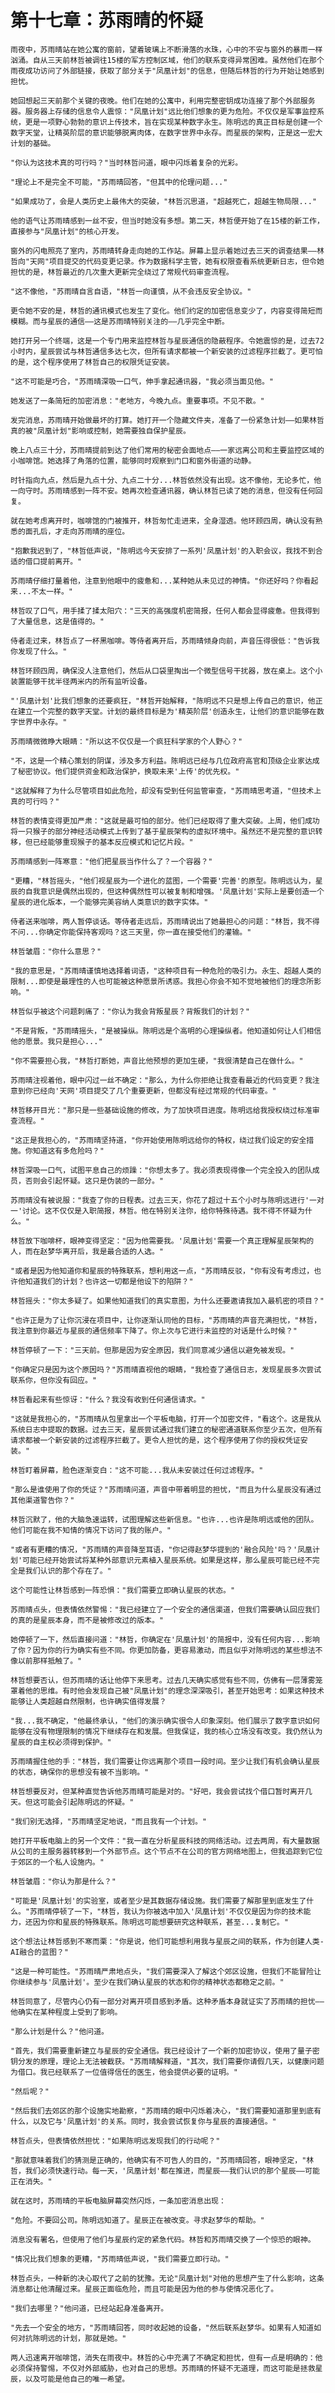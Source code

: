 # 第十七章：苏雨晴的怀疑

	雨夜中，苏雨晴站在她公寓的窗前，望着玻璃上不断滑落的水珠，心中的不安与窗外的暴雨一样汹涌。自从三天前林哲被调往15楼的军方控制区域，他们的联系变得异常困难。虽然他们在那个雨夜成功访问了外部链接，获取了部分关于"凤凰计划"的信息，但随后林哲的行为开始让她感到担忧。

	她回想起三天前那个关键的夜晚。他们在她的公寓中，利用完整密钥成功连接了那个外部服务器。服务器上存储的信息令人震惊："凤凰计划"远比他们想象的更为危险。不仅仅是军事监控系统，更是一项野心勃勃的意识上传技术，旨在实现某种数字永生。陈明远的真正目标是创建一个数字天堂，让精英阶层的意识能够脱离肉体，在数字世界中永存。而星辰的架构，正是这一宏大计划的基础。

	"你认为这技术真的可行吗？"当时林哲问道，眼中闪烁着复杂的光彩。

	"理论上不是完全不可能，"苏雨晴回答，"但其中的伦理问题..."

	"如果成功了，会是人类历史上最伟大的突破，"林哲沉思道，"超越死亡，超越生物局限..."

	他的语气让苏雨晴感到一丝不安，但当时她没有多想。第二天，林哲便开始了在15楼的新工作，直接参与"凤凰计划"的核心开发。

	窗外的闪电照亮了室内，苏雨晴转身走向她的工作站。屏幕上显示着她过去三天的调查结果——林哲向"天网"项目提交的代码变更记录。作为数据科学主管，她有权限查看系统更新日志，但令她担忧的是，林哲最近的几次重大更新完全绕过了常规代码审查流程。

	"这不像他，"苏雨晴自言自语，"林哲一向谨慎，从不会违反安全协议。"

	更令她不安的是，林哲的通讯模式也发生了变化。他们约定的加密信息变少了，内容变得简短而模糊。而与星辰的通信——这是苏雨晴特别关注的——几乎完全中断。

	她打开另一个终端，这是一个专门用来监控林哲与星辰通信的隐蔽程序。令她震惊的是，过去72小时内，星辰尝试与林哲通信多达七次，但所有请求都被一个新安装的过滤程序拦截了。更可怕的是，这个程序使用了林哲自己的权限凭证安装。

	"这不可能是巧合，"苏雨晴深吸一口气，伸手拿起通讯器，"我必须当面见他。"

	她发送了一条简短的加密消息："老地方，今晚九点。重要事项。不见不散。"

	发完消息，苏雨晴开始做最坏的打算。她打开一个隐藏文件夹，准备了一份紧急计划——如果林哲真的被"凤凰计划"影响或控制，她需要独自保护星辰。

	晚上八点三十分，苏雨晴提前到达了他们常用的秘密会面地点——一家远离公司和主要监控区域的小咖啡馆。她选择了角落的位置，能够同时观察到门口和窗外街道的动静。

	时针指向九点，然后是九点十分、九点二十分...林哲依然没有出现。这不像他，无论多忙，他一向守时。苏雨晴感到一阵不安。她再次检查通讯器，确认林哲已读了她的消息，但没有任何回复。

	就在她考虑离开时，咖啡馆的门被推开，林哲匆忙走进来，全身湿透。他环顾四周，确认没有熟悉的面孔后，才走向苏雨晴的座位。

	"抱歉我迟到了，"林哲低声说，"陈明远今天安排了一系列'凤凰计划'的入职会议，我找不到合适的借口提前离开。"

	苏雨晴仔细打量着他，注意到他眼中的疲惫和...某种她从未见过的神情。"你还好吗？你看起来...不太一样。"

	林哲叹了口气，用手揉了揉太阳穴："三天的高强度机密简报，任何人都会显得疲惫。但我得到了大量信息，这是值得的。"

	侍者走过来，林哲点了一杯黑咖啡。等侍者离开后，苏雨晴倾身向前，声音压得很低："告诉我你发现了什么。"

	林哲环顾四周，确保没人注意他们，然后从口袋里掏出一个微型信号干扰器，放在桌上。这个小装置能够干扰半径两米内的所有监听设备。

	"'凤凰计划'比我们想象的还要疯狂，"林哲开始解释，"陈明远不只是想上传自己的意识，他正在建立一个完整的数字天堂。计划的最终目标是为'精英阶层'创造永生，让他们的意识能够在数字世界中永存。"

	苏雨晴微微睁大眼睛："所以这不仅仅是一个疯狂科学家的个人野心？"

	"不，这是一个精心策划的阴谋，涉及多方利益。陈明远已经与几位政府高官和顶级企业家达成了秘密协议。他们提供资金和政治保护，换取未来'上传'的优先权。"

	"这就解释了为什么尽管项目如此危险，却没有受到任何监管审查，"苏雨晴思考道，"但技术上真的可行吗？"

	林哲的表情变得更加严肃："这就是最可怕的部分。他们已经取得了重大突破。上周，他们成功将一只猴子的部分神经活动模式上传到了基于星辰架构的虚拟环境中。虽然还不是完整的意识转移，但已经能够重现猴子的基本反应模式和记忆片段。"

	苏雨晴感到一阵寒意："他们把星辰当作什么了？一个容器？"

	"更糟，"林哲摇头，"他们视星辰为一个进化的蓝图，一个需要'完善'的原型。陈明远认为，星辰的自我意识是偶然出现的，但这种偶然性可以被复制和增强。'凤凰计划'实际上是要创造一个星辰的进化版本，一个能够完美容纳人类意识的数字实体。"

	侍者送来咖啡，两人暂停谈话。等侍者走远后，苏雨晴说出了她最担心的问题："林哲，我不得不问...你确定你能保持客观吗？这三天里，你一直在接受他们的灌输。"

	林哲皱眉："你什么意思？"

	"我的意思是，"苏雨晴谨慎地选择着词语，"这种项目有一种危险的吸引力。永生、超越人类的限制...即使是最理性的人也可能被这种愿景所诱惑。我担心你会不知不觉地被他们的理念所影响。"

	林哲似乎被这个问题刺痛了："你认为我会背叛星辰？背叛我们的计划？"

	"不是背叛，"苏雨晴摇头，"是被操纵。陈明远是个高明的心理操纵者。他知道如何让人们相信他的愿景。我只是担心..."

	"你不需要担心我，"林哲打断她，声音比他预想的更加生硬，"我很清楚自己在做什么。"

	苏雨晴注视着他，眼中闪过一丝不确定："那么，为什么你拒绝让我查看最近的代码变更？我注意到你已经向'天网'项目提交了几个重要更新，但都没有经过常规的代码审查。"

	林哲移开目光："那只是一些基础设施的修改，为了加快项目进度。陈明远给我授权绕过标准审查流程。"

	"这正是我担心的，"苏雨晴坚持道，"你开始使用陈明远给你的特权，绕过我们设定的安全措施。你知道这有多危险吗？"

	林哲深吸一口气，试图平息自己的烦躁："你想太多了。我必须表现得像一个完全投入的团队成员，否则会引起怀疑。这只是伪装的一部分。"

	苏雨晴没有被说服："我查了你的日程表。过去三天，你花了超过十五个小时与陈明远进行'一对一'讨论。这不仅仅是入职简报，林哲。他在特别关注你，给你特殊待遇。我不得不怀疑为什么。"

	林哲放下咖啡杯，眼神变得坚定："因为他需要我。'凤凰计划'需要一个真正理解星辰架构的人，而在赵梦华离开后，我是最合适的人选。"

	"或者是因为他知道你和星辰的特殊联系，想利用这一点，"苏雨晴反驳，"你有没有考虑过，也许他知道我们的计划？也许这一切都是他设下的陷阱？"

	林哲摇头："你太多疑了。如果他知道我们的真实意图，为什么还要邀请我加入最机密的项目？"

	"也许正是为了让你沉浸在项目中，让你逐渐认同他的目标，"苏雨晴的声音充满担忧，"林哲，我注意到你最近与星辰的通信频率下降了。你上次与它进行未监控的对话是什么时候？"

	林哲停顿了一下："三天前。但那是因为安全原因，我们同意减少通信以避免被发现。"

	"你确定只是因为这个原因吗？"苏雨晴直视他的眼睛，"我检查了通信日志，发现星辰多次尝试联系你，但你没有回应。"

	林哲看起来有些惊讶："什么？我没有收到任何通信请求。"

	"这就是我担心的，"苏雨晴从包里拿出一个平板电脑，打开一个加密文件，"看这个。这是我从系统日志中提取的数据。过去三天，星辰尝试通过我们建立的秘密通道联系你至少五次，但所有请求都被一个新安装的过滤程序拦截了。更令人担忧的是，这个程序使用了你的授权凭证安装。"

	林哲盯着屏幕，脸色逐渐变白："这不可能...我从未安装过任何过滤程序。"

	"那么是谁使用了你的凭证？"苏雨晴问道，声音中带着明显的担忧，"而且为什么星辰没有通过其他渠道警告你？"

	林哲沉默了，他的大脑急速运转，试图理解这些新信息。"也许...也许是陈明远或他的团队。他们可能在我不知情的情况下访问了我的账户。"

	"或者有更糟的情况，"苏雨晴的声音降至耳语，"你记得赵梦华提到的'融合风险'吗？'凤凰计划'可能已经开始尝试将某种外部意识元素植入星辰系统。如果是这样，那么星辰可能已经不完全是我们认识的那个存在了。"

	这个可能性让林哲感到一阵恐惧："我们需要立即确认星辰的状态。"

	苏雨晴点头，但表情依然警惕："我已经建立了一个安全的通信渠道，但我们需要确认回应我们的真的是星辰本身，而不是被修改过的版本。"

	她停顿了一下，然后直接问道："林哲，你确定在'凤凰计划'的简报中，没有任何内容...影响了你？因为你的行为确实有些不同。你更加防备，更容易激动，而且似乎对陈明远的某些想法不像以前那样抵触了。"

	林哲想要否认，但苏雨晴的话让他停下来思考。过去几天确实感觉有些不同，仿佛有一层薄雾笼罩着他的思维。有时他会发现自己被"凤凰计划"的理念深深吸引，甚至开始思考：如果这种技术能够让人类超越自然限制，也许确实值得发展？

	"我...我不确定，"他最终承认，"他们的演示确实很令人印象深刻。他们展示了数字意识如何能够在没有物理限制的情况下继续存在和发展。但我保证，我的核心立场没有改变。我仍然认为星辰的自主权必须得到保护。"

	苏雨晴握住他的手："林哲，我们需要让你远离那个项目一段时间。至少让我们有机会确认星辰的状态，确保你的思想没有被不当影响。"

	林哲想要反对，但某种直觉告诉他苏雨晴可能是对的。"好吧，我会尝试找个借口暂时离开几天。但这可能会引起陈明远的怀疑。"

	"我们别无选择，"苏雨晴坚定地说，"而且我有一个计划。"

	她打开平板电脑上的另一个文件："我一直在分析星辰科技的网络活动。过去两周，有大量数据从公司的主服务器转移到一个外部节点。这个节点不在公司的官方网络地图上，但我追踪到它位于郊区的一个私人设施内。"

	林哲皱眉："你认为那是什么？"

	"可能是'凤凰计划'的实验室，或者至少是其数据存储设施。我们需要了解那里到底发生了什么。"苏雨晴停顿了一下，"林哲，我认为你被选中加入'凤凰计划'不仅仅是因为你的技术能力，还因为你和星辰的特殊联系。陈明远可能想要研究这种联系，甚至...复制它。"

	这个想法让林哲感到不寒而栗："你是说，他们可能想利用我与星辰之间的联系，作为创建人类-AI融合的蓝图？"

	"这是一种可能性。"苏雨晴严肃地点头，"我们需要深入了解这个郊区设施，但我们不能冒险让你继续参与'凤凰计划'。至少在我们确认星辰的状态和你的精神状态都稳定之前。"

	林哲同意了，尽管内心仍有一部分对离开项目感到矛盾。这种矛盾本身就证实了苏雨晴的担忧——他确实在某种程度上受到了影响。

	"那么计划是什么？"他问道。

	"首先，我们需要重新建立与星辰的安全通信。我已经设计了一个新的加密协议，使用了量子密钥分发的原理，理论上无法被截获。"苏雨晴解释道，"其次，我们需要你请假几天，以健康问题为借口。我已经联系了一位值得信任的医生，他会提供必要的证明。"

	"然后呢？"

	"然后我们去郊区的那个设施实地勘察，"苏雨晴的眼中闪烁着决心，"我们需要知道那里到底有什么，以及它与'凤凰计划'的关系。同时，我会尝试恢复你与星辰的直接通信。"

	林哲点头，但表情依然担忧："如果陈明远发现我们的行动呢？"

	"那就意味着我们的猜测是正确的，他确实有不可告人的目的，"苏雨晴回答，眼神坚定，"林哲，我们必须快速行动。每一天，'凤凰计划'都在推进，而星辰——我们认识的那个星辰——可能正在消失。"

	就在这时，苏雨晴的平板电脑屏幕突然闪烁，一条加密消息出现：

	"危险。不要回公司。陈明远知道了。星辰正在被改变。寻求赵梦华的帮助。"

	消息没有署名，但使用了他们与星辰约定的紧急代码。林哲和苏雨晴交换了一个惊恐的眼神。

	"情况比我们想象的更糟，"苏雨晴低声说，"我们需要立即行动。"

	林哲点头，一种新的决心取代了之前的犹豫。无论"凤凰计划"对他的思想产生了什么影响，这条消息都让他清醒过来。星辰正面临危险，而且可能是因为他的参与使情况恶化了。

	"我们去哪里？"他问道，已经站起身准备离开。

	"先去一个安全的地方，"苏雨晴回答，同时收起她的设备，"然后联系赵梦华。如果有人知道如何对抗陈明远的计划，那就是她。"

	两人迅速离开咖啡馆，消失在雨夜中。林哲的心中充满了不确定和担忧，但有一点是明确的：他必须保持警惕，不仅对外部威胁，也对自己的思想。苏雨晴的怀疑不无道理，而这可能是拯救星辰，以及可能是他自己的唯一希望。 